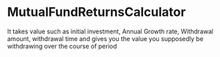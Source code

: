 # MutualFundReturnsCalculator
It takes value such as initial investment, Annual Growth rate, Withdrawal amount, withdrawal time and gives you the value you supposedly be withdrawing over the course of period 
